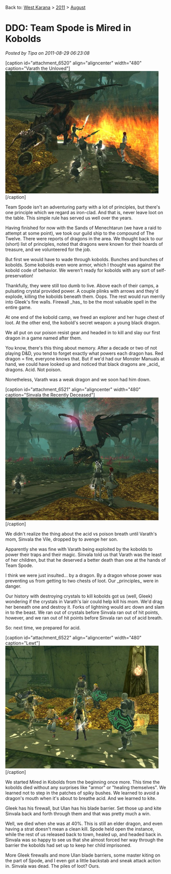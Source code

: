 Back to: [West Karana](/posts/westkarana.md) > [2011](/posts/2011/westkarana.md) > [August](./westkarana.md)
# DDO: Team Spode is Mired in Kobolds

*Posted by Tipa on 2011-08-29 06:23:08*

[caption id="attachment\_6520" align="aligncenter" width="480" caption="Varath the Unloved"][![](../../../uploads/2011/08/dndclient-2011-08-28-22-51-21-03-480x383.jpg "Varath the Unloved")](../../../uploads/2011/08/dndclient-2011-08-28-22-51-21-03.jpg)[/caption]

Team Spode isn't an adventuring party with a lot of principles, but there's one principle which we regard as iron-clad. And that is, never leave loot on the table. This simple rule has served us well over the years.

Having finished for now with the Sands of Menechtarun (we have a raid to attempt at some point), we took our guild ship to the compound of The Twelve. There were reports of dragons in the area. We thought back to our (short) list of principles, noted that dragons were known for their hoards of treasure, and we volunteered for the job.

But first we would have to wade through kobolds. Bunches and bunches of kobolds. Some kobolds even wore armor, which I thought was against the kobold code of behavior. We weren't ready for kobolds with any sort of self-preservation!

Thankfully, they were still too dumb to live. Above each of their camps, a pulsating crystal provided power. A couple plinks with arrows and they'd explode, killing the kobolds beneath them. Oops. The rest would run merrily into Gleek's fire walls. Firewall \_has\_ to be the most valuable spell in the entire game.

At one end of the kobold camp, we freed an explorer and her huge chest of loot. At the other end, the kobold's secret weapon: a young black dragon.

We all put on our poison resist gear and headed in to kill and slay our first dragon in a game named after them.

You know, there's this thing about memory. After a decade or two of not playing D&D, you tend to forget exactly what powers each dragon has. Red dragon = fire, everyone knows that. But if we'd had our Monster Manuals at hand, we could have looked up and noticed that black dragons are \_acid\_ dragons. Acid. Not poison.

Nonetheless, Varath was a weak dragon and we soon had him down.

[caption id="attachment\_6521" align="aligncenter" width="480" caption="Sinvala the Recently Deceased"][![](../../../uploads/2011/08/dndclient-2011-08-28-22-53-51-17-480x384.jpg "Sinvala the Recently Deceased")](../../../uploads/2011/08/dndclient-2011-08-28-22-53-51-17.jpg)[/caption]

We didn't realize the thing about the acid vs poison breath until Varath's mom, Sinvala the Vile, dropped by to avenge her son.

Apparently she was fine with Varath being exploited by the kobolds to power their traps and their magic. Sinvala told us that Varath was the least of her children, but that he deserved a better death than one at the hands of Team Spode.

I think we were just insulted... by a dragon. By a dragon whose power was preventing us from getting to two chests of loot. Our \_principles\_ were in danger.

Our history with destroying crystals to kill kobolds got us (well, Gleek) wondering if the crystals in Varath's lair could help kill his mom. We'd drag her beneath one and destroy it. Forks of lightning would arc down and slam in to the beast. We ran out of crystals before Sinvala ran out of hit points, however, and we ran out of hit points before Sinvala ran out of acid breath.

So: next time, we prepared for acid.

[caption id="attachment\_6522" align="aligncenter" width="480" caption="Lewt"][![](../../../uploads/2011/08/dndclient-2011-08-29-00-07-10-82-480x384.jpg "Lewt")](../../../uploads/2011/08/dndclient-2011-08-29-00-07-10-82.jpg)[/caption]

We started Mired in Kobolds from the beginning once more. This time the kobolds died without any surprises like "armor" or "healing themselves". We learned not to step in the patches of spiky bushes. We learned to avoid a dragon's mouth when it's about to breathe acid. And we learned to kite.

Gleek has his firewall, but Ulan has his blade barrier. Set those up and kite Sinvala back and forth through them and that was pretty much a win.

Well, we died when she was at 40%. This is still an elder dragon, and even having a strat doesn't mean a clean kill. Spode held open the instance, while the rest of us released back to town, healed up, and headed back in. Sinvala was so happy to see us that she almost forced her way through the barrier the kobolds had set up to keep her child imprisoned.

More Gleek firewalls and more Ulan blade barriers, some master kiting on the part of Spode, and I even got a little backstab and sneak attack action in. Sinvala was dead. The piles of loot? Ours.
